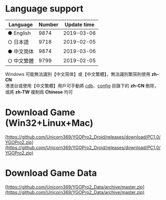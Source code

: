 # Language support

| Language   | Number | Update time |
| ---------- | ------ | ----------- |
| ● English  |  9874  | 2019-03-06  |
| ○ 日本語   |  9718  | 2019-02-05  |
| ● 中文简体 |  9874  | 2019-03-06  |
| ○ 中文繁體 |  9799  | 2019-02-05  |

Windows 可能無法識別【中文简体】或【中文繁體】，無法識別繁简則使用 **zh-CN**<br/>
港澳台或使用【中文繁體】用戶可手動將 [cdb](https://github.com/Unicorn369/YGOPro2_Data/tree/master/cdb)、[config](https://github.com/Unicorn369/YGOPro2_Data/tree/master/config) 目錄下的 **zh-CN** 刪除，或將 **zh-TW** 複制爲 **Chinese** 均可


# Download Game (Win32+Linux+Mac)

[https://github.com/Unicorn369/YGOPro2_Droid/releases/download/PC1.0/YGOPro2.zip](https://github.com/Unicorn369/YGOPro2_Droid/releases/download/PC1.0/YGOPro2.zip)


# Download Game Data

[https://github.com/Unicorn369/YGOPro2_Data/archive/master.zip](https://github.com/Unicorn369/YGOPro2_Data/archive/master.zip)

